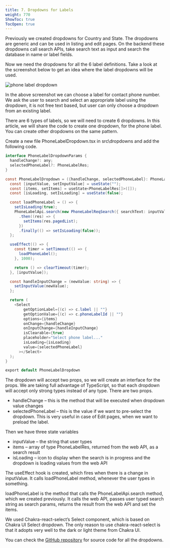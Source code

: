 ```yaml
---
title: 7. Dropdowns for Labels
weight: 770
ShowToc: true
TocOpen: true
---
```


Previously we created dropdowns for Country and State. The dropdowns are generic and can be used in listing and edit pages. On the backend these dropdowns call search APIs, take search text as input and search the database in name or label fields.

Now we need the dropdowns for all the 6 label definitions. Take a look at the screenshot below to get an idea where the label dropdowns will be used.

![phone label dropdown](/images/blog/phone-label-dropdown.jpg "phone label dropdown")

In the above screenshot we can choose a label for contact phone number. We ask the user to search and select an appropriate label using the dropdown, it is not free text based, but user can only choose a dropdown from an existing label.

There are 6 types of labels, so we will need to create 6 dropdowns. In this article, we will share the code to create one dropdown, for the phone label. You can create other dropdowns on the same pattern.

Create a new file PhoneLabelDropdown.tsx in src\dropdowns and add the following code.

```cs
interface PhoneLabelDropdownParams {
  handleChange?: any;
  selectedPhoneLabel?: PhoneLabelRes;
}

const PhoneLabelDropdown = ({handleChange, selectedPhoneLabel}: PhoneLabelDropdownParams) => {
  const [inputValue, setInputValue] = useState("");
  const [items, setItems] = useState<PhoneLabelRes[]>([]);
  const [isLoading, setIsLoading] = useState(false);

  const loadPhoneLabel = () => {
    setIsLoading(true);
    PhoneLabelApi.search(new PhoneLabelReqSearch({ searchText: inputValue }, {}))
      .then((res) => {
        setItems(res.pagedList);
      })
      .finally(() => setIsLoading(false));
  };

  useEffect(() => {
    const timer = setTimeout(() => {
      loadPhoneLabel();
    }, 1000);

    return () => clearTimeout(timer);
  }, [inputValue]);

  const handleInputChange = (newValue: string) => {
    setInputValue(newValue);
  };

  return (
    <Select
        getOptionLabel={(c) => c.label || ""}
        getOptionValue={(c) => c.phoneLabelId || ""}
        options={items}
        onChange={handleChange}
        onInputChange={handleInputChange}
        isClearable={true}
        placeholder="Select phone label..."
        isLoading={isLoading}
        value={selectedPhoneLabel}
      ></Select>
  );
}

export default PhoneLabelDropdown
```

The dropdown will accept two props, so we will create an interface for the props. We are taking full advantage of TypeScript, so that each dropdown will accept only strong types instead of any type. There are two props.

- handleChange – this is the method that will be executed when dropdown value changes
- selectedPhoneLabel – this is the value if we want to pre-select the dropdown. This is very useful in case of Edit pages, when we want to preload the label.

Then we have three state variables

- inputValue – the string that user types
- items – array of type PhoneLabelRes, returned from the web API, as a search result
- isLoading – icon to display when the search is in progress and the dropdown is loading values from the web API

The useEffect hook is created, which fires when there is a change in inputValue. It calls loadPhoneLabel method, whenever the user types in something.

loadPhoneLabel is the method that calls the PhoneLabelApi.search method, which we created previously. It calls the web API, passes user typed search string as search params, returns the result from the web API and set the items.

We used Chakra-react-select’s Select component, which is based on Chakra UI Select dropdown. The only reason to use chakra-react-select is that it adopts very well to the dark or light theme from Chakra UI.

You can check the [GitHub repository](https://github.com/saqibrazzaq/efcorebeginner/tree/main/AddressBook/react-client/src/dropdowns) for source code for all the dropdowns.